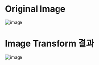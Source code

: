 
# Original Image
![image](https://github.com/user-attachments/assets/1cd5f135-c8c8-4f73-8670-b6aff85f66fc)

# Image Transform 결과
![image](https://github.com/user-attachments/assets/3cb18c92-c624-4b5f-a160-d6ec35c36a83)
